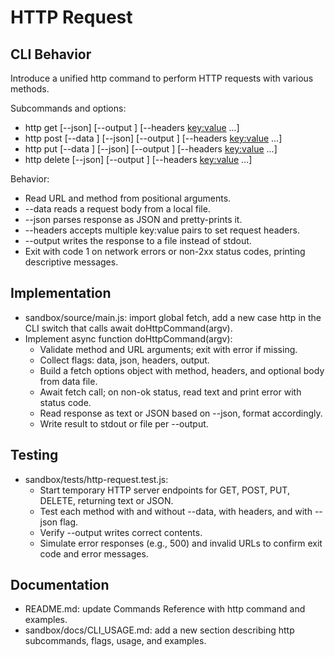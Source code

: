 # HTTP Request

## CLI Behavior

Introduce a unified http command to perform HTTP requests with various methods.

Subcommands and options:

- http get <url> [--json] [--output <file>] [--headers <key:value> ...]
- http post <url> [--data <file>] [--json] [--output <file>] [--headers <key:value> ...]
- http put <url> [--data <file>] [--json] [--output <file>] [--headers <key:value> ...]
- http delete <url> [--json] [--output <file>] [--headers <key:value> ...]

Behavior:

- Read URL and method from positional arguments.
- --data reads a request body from a local file.
- --json parses response as JSON and pretty-prints it.
- --headers accepts multiple key:value pairs to set request headers.
- --output writes the response to a file instead of stdout.
- Exit with code 1 on network errors or non-2xx status codes, printing descriptive messages.

## Implementation

- sandbox/source/main.js: import global fetch, add a new case http in the CLI switch that calls await doHttpCommand(argv).
- Implement async function doHttpCommand(argv):
  - Validate method and URL arguments; exit with error if missing.
  - Collect flags: data, json, headers, output.
  - Build a fetch options object with method, headers, and optional body from data file.
  - Await fetch call; on non-ok status, read text and print error with status code.
  - Read response as text or JSON based on --json, format accordingly.
  - Write result to stdout or file per --output.

## Testing

- sandbox/tests/http-request.test.js:
  - Start temporary HTTP server endpoints for GET, POST, PUT, DELETE, returning text or JSON.
  - Test each method with and without --data, with headers, and with --json flag.
  - Verify --output writes correct contents.
  - Simulate error responses (e.g., 500) and invalid URLs to confirm exit code and error messages.

## Documentation

- README.md: update Commands Reference with http command and examples.
- sandbox/docs/CLI_USAGE.md: add a new section describing http subcommands, flags, usage, and examples.